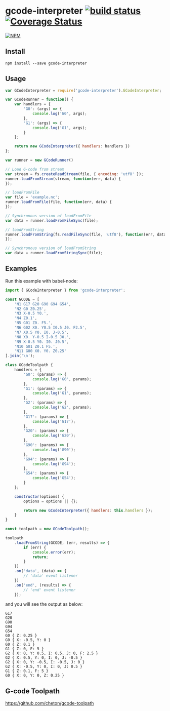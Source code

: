 # gcode-interpreter [![build status](https://travis-ci.org/cheton/gcode-interpreter.svg?branch=master)](https://travis-ci.org/cheton/gcode-interpreter) [![Coverage Status](https://coveralls.io/repos/cheton/gcode-interpreter/badge.svg?branch=master&service=github)](https://coveralls.io/github/cheton/gcode-interpreter?branch=master)

[![NPM](https://nodei.co/npm/gcode-interpreter.png?downloads=true&stars=true)](https://www.npmjs.com/package/gcode-interpreter)

## Install

`npm install --save gcode-interpreter`

## Usage

```js
var GCodeInterpreter = require('gcode-interpreter').GCodeInterpreter;

var GCodeRunner = function() {
    var handlers = {
        'G0': (args) => {
            console.log('G0', args);
        },
        'G1': (args) => {
            console.log('G1', args);
        }
    };

    return new GCodeInterpreter({ handlers: handlers })
};

var runner = new GCodeRunner()

// Load G-code from stream
var stream = fs.createReadStream(file, { encoding: 'utf8' });
runner.loadFromStream(stream, function(err, data) {
});

// loadFromFile
var file = 'example.nc';
runner.loadFromFile(file, function(err, data) {
});

// Synchronous version of loadFromFile
var data = runner.loadFromFileSync(file);

// loadFromString
runner.loadFromString(fs.readFileSync(file, 'utf8'), function(err, data) {
});

// Synchronous version of loadFromString
var data = runner.loadFromStringSync(file);
```

## Examples

Run this example with babel-node:
```js
import { GCodeInterpreter } from 'gcode-interpreter';

const GCODE = [
    'N1 G17 G20 G90 G94 G54',
    'N2 G0 Z0.25',
    'N3 X-0.5 Y0.',
    'N4 Z0.1',
    'N5 G01 Z0. F5.',
    'N6 G02 X0. Y0.5 I0.5 J0. F2.5',
    'N7 X0.5 Y0. I0. J-0.5',
    'N8 X0. Y-0.5 I-0.5 J0.',
    'N9 X-0.5 Y0. I0. J0.5',
    'N10 G01 Z0.1 F5.',
    'N11 G00 X0. Y0. Z0.25'
].join('\n');

class GCodeToolpath {
    handlers = {
        'G0': (params) => {
            console.log('G0', params);
        },
        'G1': (params) => {
            console.log('G1', params);
        },
        'G2': (params) => {
            console.log('G2', params);
        },
        'G17': (params) => {
            console.log('G17');
        },
        'G20': (params) => {
            console.log('G20');
        },
        'G90': (params) => {
            console.log('G90');
        },
        'G94': (params) => {
            console.log('G94');
        },
        'G54': (params) => {
            console.log('G54');
        }
    };

    constructor(options) {
        options = options || {};

        return new GCodeInterpreter({ handlers: this.handlers });
    }
}

const toolpath = new GCodeToolpath();

toolpath
    .loadFromString(GCODE, (err, results) => {
        if (err) {
            console.error(err);
            return;
        }
    })
    .on('data', (data) => {
        // 'data' event listener
    })
    .on('end', (results) => {
        // 'end' event listener
    });
```

and you will see the output as below:
```
G17
G20
G90
G94
G54
G0 { Z: 0.25 }
G0 { X: -0.5, Y: 0 }
G0 { Z: 0.1 }
G1 { Z: 0, F: 5 }
G2 { X: 0, Y: 0.5, I: 0.5, J: 0, F: 2.5 }
G2 { X: 0.5, Y: 0, I: 0, J: -0.5 }
G2 { X: 0, Y: -0.5, I: -0.5, J: 0 }
G2 { X: -0.5, Y: 0, I: 0, J: 0.5 }
G1 { Z: 0.1, F: 5 }
G0 { X: 0, Y: 0, Z: 0.25 }
```

## G-code Toolpath
https://github.com/cheton/gcode-toolpath
